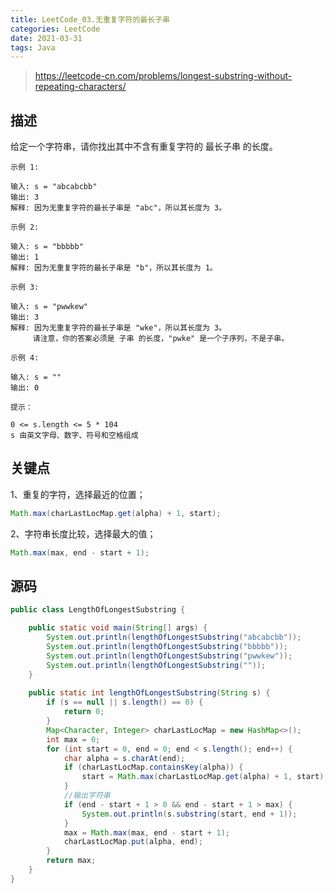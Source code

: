 ```yaml
---
title: LeetCode_03.无重复字符的最长子串
categories: LeetCode
date: 2021-03-31
tags: Java
---
```


> https://leetcode-cn.com/problems/longest-substring-without-repeating-characters/

## 描述

给定一个字符串，请你找出其中不含有重复字符的 最长子串 的长度。

`示例 1:`
```
输入: s = "abcabcbb"
输出: 3 
解释: 因为无重复字符的最长子串是 "abc"，所以其长度为 3。
```
`示例 2:`
```
输入: s = "bbbbb"
输出: 1
解释: 因为无重复字符的最长子串是 "b"，所以其长度为 1。
```
`示例 3:`
```
输入: s = "pwwkew"
输出: 3
解释: 因为无重复字符的最长子串是 "wke"，所以其长度为 3。
     请注意，你的答案必须是 子串 的长度，"pwke" 是一个子序列，不是子串。
```
`示例 4:`
```
输入: s = ""
输出: 0
```

`提示：`
```
0 <= s.length <= 5 * 104
s 由英文字母、数字、符号和空格组成
```

## 关键点
1、重复的字符，选择最近的位置；
``` java
Math.max(charLastLocMap.get(alpha) + 1, start);
```
2、字符串长度比较，选择最大的值；
``` java
Math.max(max, end - start + 1);
```


## 源码
``` java
public class LengthOfLongestSubstring {

    public static void main(String[] args) {
        System.out.println(lengthOfLongestSubstring("abcabcbb"));
        System.out.println(lengthOfLongestSubstring("bbbbb"));
        System.out.println(lengthOfLongestSubstring("pwwkew"));
        System.out.println(lengthOfLongestSubstring(""));
    }
    
    public static int lengthOfLongestSubstring(String s) {
        if (s == null || s.length() == 0) {
            return 0;
        }
        Map<Character, Integer> charLastLocMap = new HashMap<>();
        int max = 0;
        for (int start = 0, end = 0; end < s.length(); end++) {
            char alpha = s.charAt(end);
            if (charLastLocMap.containsKey(alpha)) {
                start = Math.max(charLastLocMap.get(alpha) + 1, start);
            }
            //输出字符串
            if (end - start + 1 > 0 && end - start + 1 > max) {
                System.out.println(s.substring(start, end + 1));
            }
            max = Math.max(max, end - start + 1);
            charLastLocMap.put(alpha, end);
        }
        return max;
    }
}
```